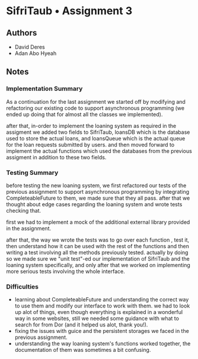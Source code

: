 # SifriTaub • Assignment 3

## Authors
* David Deres
* Adan Abo Hyeah

## Notes

### Implementation Summary

As a continuation for the last assignment we started off by modifying and refactoring our existing 
code to support asynchronous programming (we ended up doing that for almost all the classes we implemented).

after that, in-order to implement the loaning system as required in the assigment 
we added two fields to SifriTaub, loansDB which is the database used to store the actual loans, 
and loansQueue which is the actual queue for the loan requests submitted by users.
and then moved forward to implement the actual functions which used the databases from the previous
assigment in addition to these two fields.


### Testing Summary

before testing the new loaning system, we first refactored our tests of the previous assignment to support asynchronous
programming by integrating CompleteableFuture to them, we made sure that they all pass.
after that we thought about edge cases regarding the loaning system and wrote tests checking that.

first we had to implement a mock of the additional external library provided in the assignment.

after that, the way we wrote the tests was to go over each function , test it, then understand how it can be used with the rest of the functions
and then writing a test involving all the methods previously tested. actually by doing so we made sure we "unit test"-ed
our implementation of SifriTaub and the loaning system specifically,
and only after that we worked on implementing more serious tests involving the whole interface.


### Difficulties

- learning about CompleteableFuture and understanding the correct way to use them and modify our interface to work with them.
we had to look up alot of things, even though everything is explained in a wonderful way in some websites, still we needed some guidance
with what to search for from Dor (and it helped us alot, thank you!).
- fixing the issues with guice and the persistent storages we faced in the previous assignment.
- understanding the way loaning system's functions worked together, the documentation of them was sometimes a bit confusing.

